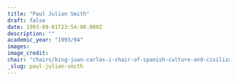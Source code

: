```yaml
---
title: "Paul Julian Smith"
draft: false
date: 1993-09-01T23:54:00.000Z
description: ""
academic_year: "1993/94"
images:
image_credit:
chair: "chairs/king-juan-carlos-i-chair-of-spanish-culture-and-civilization.md"
_slug: paul-julian-smith
---
```


